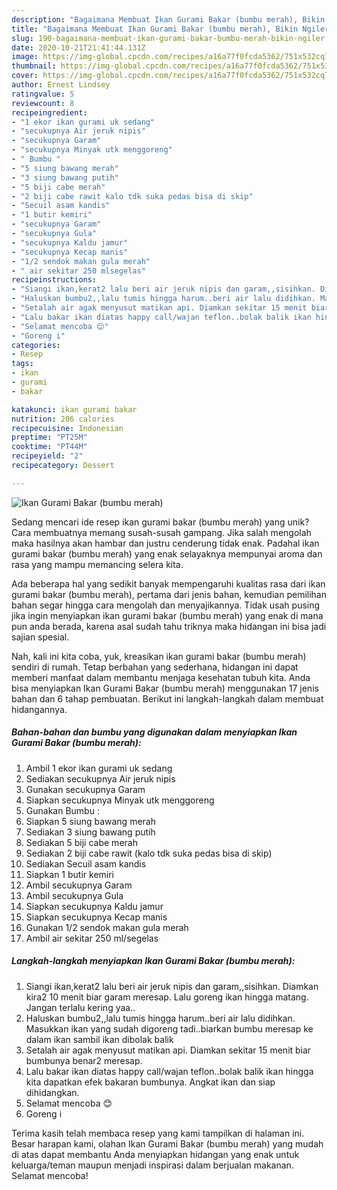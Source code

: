 ```yaml
---
description: "Bagaimana Membuat Ikan Gurami Bakar (bumbu merah), Bikin Ngiler"
title: "Bagaimana Membuat Ikan Gurami Bakar (bumbu merah), Bikin Ngiler"
slug: 190-bagaimana-membuat-ikan-gurami-bakar-bumbu-merah-bikin-ngiler
date: 2020-10-21T21:41:44.131Z
image: https://img-global.cpcdn.com/recipes/a16a77f0fcda5362/751x532cq70/ikan-gurami-bakar-bumbu-merah-foto-resep-utama.jpg
thumbnail: https://img-global.cpcdn.com/recipes/a16a77f0fcda5362/751x532cq70/ikan-gurami-bakar-bumbu-merah-foto-resep-utama.jpg
cover: https://img-global.cpcdn.com/recipes/a16a77f0fcda5362/751x532cq70/ikan-gurami-bakar-bumbu-merah-foto-resep-utama.jpg
author: Ernest Lindsey
ratingvalue: 5
reviewcount: 8
recipeingredient:
- "1 ekor ikan gurami uk sedang"
- "secukupnya Air jeruk nipis"
- "secukupnya Garam"
- "secukupnya Minyak utk menggoreng"
- " Bumbu "
- "5 siung bawang merah"
- "3 siung bawang putih"
- "5 biji cabe merah"
- "2 biji cabe rawit kalo tdk suka pedas bisa di skip"
- "Secuil asam kandis"
- "1 butir kemiri"
- "secukupnya Garam"
- "secukupnya Gula"
- "secukupnya Kaldu jamur"
- "secukupnya Kecap manis"
- "1/2 sendok makan gula merah"
- " air sekitar 250 mlsegelas"
recipeinstructions:
- "Siangi ikan,kerat2 lalu beri air jeruk nipis dan garam,,sisihkan. Diamkan kira2 10 menit biar garam meresap. Lalu goreng ikan hingga matang. Jangan terlalu kering yaa.."
- "Haluskan bumbu2,,lalu tumis hingga harum..beri air lalu didihkan. Masukkan ikan yang sudah digoreng tadi..biarkan bumbu meresap ke dalam ikan sambil ikan dibolak balik"
- "Setalah air agak menyusut matikan api. Diamkan sekitar 15 menit biar bumbunya benar2 meresap."
- "Lalu bakar ikan diatas happy call/wajan teflon..bolak balik ikan hingga kita dapatkan efek bakaran bumbunya. Angkat ikan dan siap dihidangkan."
- "Selamat mencoba 😊"
- "Goreng i"
categories:
- Resep
tags:
- ikan
- gurami
- bakar

katakunci: ikan gurami bakar 
nutrition: 206 calories
recipecuisine: Indonesian
preptime: "PT25M"
cooktime: "PT44M"
recipeyield: "2"
recipecategory: Dessert

---
```



![Ikan Gurami Bakar (bumbu merah)](https://img-global.cpcdn.com/recipes/a16a77f0fcda5362/751x532cq70/ikan-gurami-bakar-bumbu-merah-foto-resep-utama.jpg)

Sedang mencari ide resep ikan gurami bakar (bumbu merah) yang unik? Cara membuatnya memang susah-susah gampang. Jika salah mengolah maka hasilnya akan hambar dan justru cenderung tidak enak. Padahal ikan gurami bakar (bumbu merah) yang enak selayaknya mempunyai aroma dan rasa yang mampu memancing selera kita.



Ada beberapa hal yang sedikit banyak mempengaruhi kualitas rasa dari ikan gurami bakar (bumbu merah), pertama dari jenis bahan, kemudian pemilihan bahan segar hingga cara mengolah dan menyajikannya. Tidak usah pusing jika ingin menyiapkan ikan gurami bakar (bumbu merah) yang enak di mana pun anda berada, karena asal sudah tahu triknya maka hidangan ini bisa jadi sajian spesial.


Nah, kali ini kita coba, yuk, kreasikan ikan gurami bakar (bumbu merah) sendiri di rumah. Tetap berbahan yang sederhana, hidangan ini dapat memberi manfaat dalam membantu menjaga kesehatan tubuh kita. Anda bisa menyiapkan Ikan Gurami Bakar (bumbu merah) menggunakan 17 jenis bahan dan 6 tahap pembuatan. Berikut ini langkah-langkah dalam membuat hidangannya.

<!--inarticleads1-->

##### Bahan-bahan dan bumbu yang digunakan dalam menyiapkan Ikan Gurami Bakar (bumbu merah):

1. Ambil 1 ekor ikan gurami uk sedang
1. Sediakan secukupnya Air jeruk nipis
1. Gunakan secukupnya Garam
1. Siapkan secukupnya Minyak utk menggoreng
1. Gunakan  Bumbu :
1. Siapkan 5 siung bawang merah
1. Sediakan 3 siung bawang putih
1. Sediakan 5 biji cabe merah
1. Sediakan 2 biji cabe rawit (kalo tdk suka pedas bisa di skip)
1. Sediakan Secuil asam kandis
1. Siapkan 1 butir kemiri
1. Ambil secukupnya Garam
1. Ambil secukupnya Gula
1. Siapkan secukupnya Kaldu jamur
1. Siapkan secukupnya Kecap manis
1. Gunakan 1/2 sendok makan gula merah
1. Ambil  air sekitar 250 ml/segelas




<!--inarticleads2-->

##### Langkah-langkah menyiapkan Ikan Gurami Bakar (bumbu merah):

1. Siangi ikan,kerat2 lalu beri air jeruk nipis dan garam,,sisihkan. Diamkan kira2 10 menit biar garam meresap. Lalu goreng ikan hingga matang. Jangan terlalu kering yaa..
1. Haluskan bumbu2,,lalu tumis hingga harum..beri air lalu didihkan. Masukkan ikan yang sudah digoreng tadi..biarkan bumbu meresap ke dalam ikan sambil ikan dibolak balik
1. Setalah air agak menyusut matikan api. Diamkan sekitar 15 menit biar bumbunya benar2 meresap.
1. Lalu bakar ikan diatas happy call/wajan teflon..bolak balik ikan hingga kita dapatkan efek bakaran bumbunya. Angkat ikan dan siap dihidangkan.
1. Selamat mencoba 😊
1. Goreng i




Terima kasih telah membaca resep yang kami tampilkan di halaman ini. Besar harapan kami, olahan Ikan Gurami Bakar (bumbu merah) yang mudah di atas dapat membantu Anda menyiapkan hidangan yang enak untuk keluarga/teman maupun menjadi inspirasi dalam berjualan makanan. Selamat mencoba!

